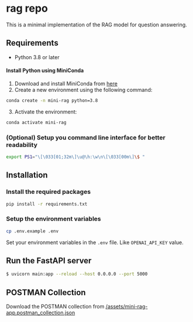 # rag repo

This is a minimal implementation of the RAG model for question answering.

## Requirements

- Python 3.8 or later

#### Install Python using MiniConda

1) Download and install MiniConda from [here](https://docs.anaconda.com/free/miniconda/#quick-command-line-install)
2) Create a new environment using the following command:
```bash
conda create -n mini-rag python=3.8
```
3) Activate the environment:
```bash
conda activate mini-rag
```

### (Optional) Setup you command line interface for better readability

```bash
export PS1="\[\033[01;32m\]\u@\h:\w\n\[\033[00m\]\$ "
```

## Installation

### Install the required packages

```bash
pip install -r requirements.txt
```

### Setup the environment variables

```bash
cp .env.example .env
```

Set your environment variables in the `.env` file. Like `OPENAI_API_KEY` value.

## Run the FastAPI server

```bash
$ uvicorn main:app --reload --host 0.0.0.0 --port 5000
```

## POSTMAN Collection

Download the POSTMAN collection from [/assets/mini-rag-app.postman_collection.json](/assets/mini-rag-app.postman_collection.json)